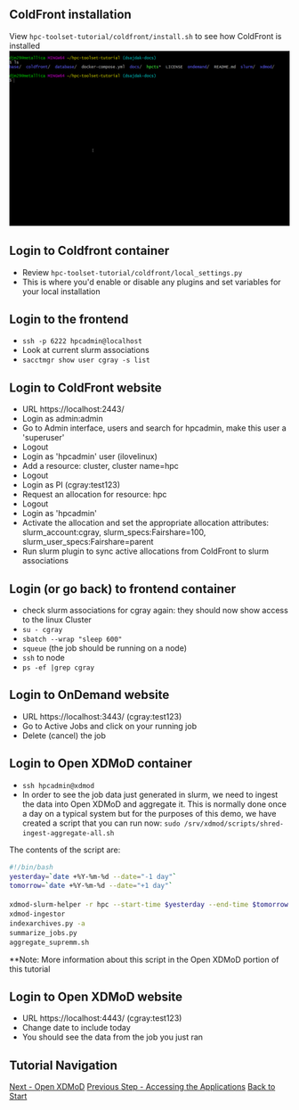 ## ColdFront installation
View `hpc-toolset-tutorial/coldfront/install.sh` to see how ColdFront is installed
![ColdFront installation script](../docs/cf_install.gif)

## Login to Coldfront container
- Review `hpc-toolset-tutorial/coldfront/local_settings.py`
- This is where you'd enable or disable any plugins and set variables for your local installation

## Login to the frontend
- `ssh -p 6222 hpcadmin@localhost`
- Look at current slurm associations
- `sacctmgr show user cgray -s list`

## Login to ColdFront website
- URL https://localhost:2443/
- Login as admin:admin
- Go to Admin interface, users and search for hpcadmin, make this user a 'superuser'
- Logout
- Login as 'hpcadmin' user (ilovelinux)
- Add a resource: cluster, cluster name=hpc
- Logout
- Login as PI (cgray:test123)
- Request an allocation for resource: hpc
- Logout
- Login as 'hpcadmin'
- Activate the allocation and set the appropriate allocation attributes:
slurm_account:cgray, slurm_specs:Fairshare=100, slurm_user_specs:Fairshare=parent
- Run slurm plugin to sync active allocations from ColdFront to slurm associations

## Login (or go back) to frontend container
- check slurm associations for cgray again: they should now show access to the linux Cluster
- `su - cgray`
- `sbatch --wrap "sleep 600"`
- `squeue`  (the job should be running on a node)
- `ssh` to node
- `ps -ef |grep cgray`

## Login to OnDemand website
- URL https://localhost:3443/ (cgray:test123)
- Go to Active Jobs and click on your running job
- Delete (cancel) the job

## Login to Open XDMoD container
- `ssh hpcadmin@xdmod`
- In order to see the job data just generated in slurm, we need to ingest the data into Open XDMoD and aggregate it.  This is normally done once a day on a typical system but for the purposes of this demo, we have created a script that you can run now:
`sudo /srv/xdmod/scripts/shred-ingest-aggregate-all.sh`

The contents of the script are:
```bash
#!/bin/bash
yesterday=`date +%Y-%m-%d --date="-1 day"`
tomorrow=`date +%Y-%m-%d --date="+1 day"`

xdmod-slurm-helper -r hpc --start-time $yesterday --end-time $tomorrow
xdmod-ingestor
indexarchives.py -a
summarize_jobs.py
aggregate_supremm.sh
```

**Note: More information about this script in the Open XDMoD portion of this tutorial

## Login to Open XDMoD website
- URL  https://localhost:4443/ (cgray:test123)
- Change date to include today
- You should see the data from the job you just ran


## Tutorial Navigation
[Next - Open XDMoD](../xdmod/README.md)
[Previous Step - Accessing the Applications](../docs/applications.md)
[Back to Start](../README.md)

